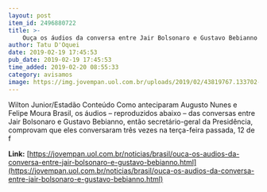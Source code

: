 ```yaml
---
layout: post
item_id: 2496880722
title: >-
    Ouça os áudios da conversa entre Jair Bolsonaro e Gustavo Bebianno
author: Tatu D'Oquei
date: 2019-02-19 17:45:53
pub_date: 2019-02-19 17:45:53
time_added: 2019-02-20 08:55:33
category: avisamos
image: https://img.jovempan.uol.com.br/uploads/2019/02/43819767.133702-1024x707.jpg
---
```


Wilton Junior/Estadão Conteúdo Como anteciparam Augusto Nunes e Felipe Moura Brasil, os áudios – reproduzidos abaixo – das conversas entre Jair Bolsonaro e Gustavo Bebianno, então secretário-geral da Presidência, comprovam que eles conversaram três vezes na terça-feira passada, 12 de f

**Link:** [https://jovempan.uol.com.br/noticias/brasil/ouca-os-audios-da-conversa-entre-jair-bolsonaro-e-gustavo-bebianno.html](https://jovempan.uol.com.br/noticias/brasil/ouca-os-audios-da-conversa-entre-jair-bolsonaro-e-gustavo-bebianno.html)

